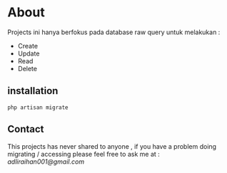 # About 
Projects ini hanya berfokus pada database raw query untuk melakukan :
<ul>
<li>Create</li>
<li>Update</li>
<li>Read</li>
<li>Delete</li>
</ul>

<h2>installation</h2>
<code>php artisan migrate</code>

<h2>Contact</h2>
This projects has never shared to anyone , if you have a problem doing migrating / accessing please feel free to ask me at : <i>adliraihan001@gmail.com</i>
